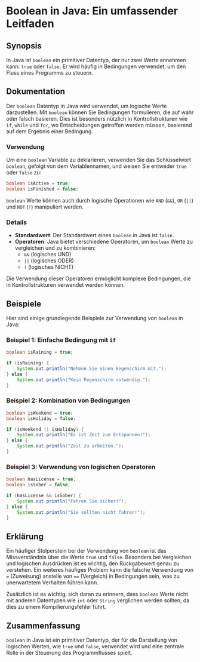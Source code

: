 <!--
Meta Description: # Boolean in Java: Ein umfassender Leitfaden ## Synopsis In Java ist `boolean` ein primitiver Datentyp, der nur zwei Werte annehmen kann: `true` oder ...
Meta Keywords: boolean, java, und, ist, true
-->

# Boolean in Java: Ein umfassender Leitfaden

## Synopsis
In Java ist `boolean` ein primitiver Datentyp, der nur zwei Werte annehmen kann: `true` oder `false`. Er wird häufig in Bedingungen verwendet, um den Fluss eines Programms zu steuern.

## Dokumentation
Der `boolean` Datentyp in Java wird verwendet, um logische Werte darzustellen. Mit `boolean` können Sie Bedingungen formulieren, die auf wahr oder falsch basieren. Dies ist besonders nützlich in Kontrollstrukturen wie `if`, `while` und `for`, wo Entscheidungen getroffen werden müssen, basierend auf dem Ergebnis einer Bedingung.

### Verwendung
Um eine `boolean` Variable zu deklarieren, verwenden Sie das Schlüsselwort `boolean`, gefolgt von dem Variablennamen, und weisen Sie entweder `true` oder `false` zu:

```java
boolean isActive = true;
boolean isFinished = false;
```

`boolean` Werte können auch durch logische Operationen wie `AND` (`&&`), `OR` (`||`) und `NOT` (`!`) manipuliert werden.

### Details
- **Standardwert**: Der Standardwert eines `boolean` in Java ist `false`.
- **Operatoren**: Java bietet verschiedene Operatoren, um `boolean` Werte zu vergleichen und zu kombinieren:
  - `&&` (logisches UND)
  - `||` (logisches ODER)
  - `!` (logisches NICHT)

Die Verwendung dieser Operatoren ermöglicht komplexe Bedingungen, die in Kontrollstrukturen verwendet werden können.

## Beispiele
Hier sind einige grundlegende Beispiele zur Verwendung von `boolean` in Java:

### Beispiel 1: Einfache Bedingung mit `if`
```java
boolean isRaining = true;

if (isRaining) {
    System.out.println("Nehmen Sie einen Regenschirm mit.");
} else {
    System.out.println("Kein Regenschirm notwendig.");
}
```

### Beispiel 2: Kombination von Bedingungen
```java
boolean isWeekend = true;
boolean isHoliday = false;

if (isWeekend || isHoliday) {
    System.out.println("Es ist Zeit zum Entspannen!");
} else {
    System.out.println("Zeit zu arbeiten.");
}
```

### Beispiel 3: Verwendung von logischen Operatoren
```java
boolean hasLicense = true;
boolean isSober = false;

if (hasLicense && isSober) {
    System.out.println("Fahren Sie sicher!");
} else {
    System.out.println("Sie sollten nicht fahren!");
}
```

## Erklärung
Ein häufiger Stolperstein bei der Verwendung von `boolean` ist das Missverständnis über die Werte `true` und `false`. Besonders bei Vergleichen und logischen Ausdrücken ist es wichtig, den Rückgabewert genau zu verstehen. Ein weiteres häufiges Problem kann die falsche Verwendung von `=` (Zuweisung) anstelle von `==` (Vergleich) in Bedingungen sein, was zu unerwartetem Verhalten führen kann.

Zusätzlich ist es wichtig, sich daran zu erinnern, dass `boolean` Werte nicht mit anderen Datentypen wie `int` oder `String` verglichen werden sollten, da dies zu einem Kompilierungsfehler führt.

## Zusammenfassung
`boolean` in Java ist ein primitiver Datentyp, der für die Darstellung von logischen Werten, wie `true` und `false`, verwendet wird und eine zentrale Rolle in der Steuerung des Programmflusses spielt.